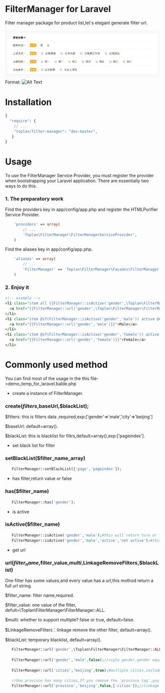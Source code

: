 # FilterManager for Laravel
Filter manager package for product list,let`s elegant generate filter url.

![GitHub Logo](fm-demo.png)
Format: ![Alt Text](url)

# Installation

```php
{
  "require": {
    // ...
    "toplan/filter-manager": "dev-master",
   }
}
```

# Usage

To use the FilterManager Service Provider, you must register the provider when bootstrapping your Laravel application. There are essentially two ways to do this.

### 1. The preparatory work

Find the providers key in app/config/app.php and register the HTMLPurifier Service Provider.
```php
    'providers' => array(
        // ... 
        'Toplan\FilterManager\FilterManagerServiceProvider',
    )
```    
Find the aliases key in app/config/app.php.
```php
    'aliases' => array(
        // ...
        'FilterManager' => 'Toplan\FilterManager\Facades\FilterManager',
    )
```

### 2. Enjoy it

```html
<!-- example -->
<li class="item all {{FilterManager::isActive('gender',\Toplan\FilterManager\FilterManager::ALL,'active','')}}">
  <a href="{{FilterManager::url('gender',\Toplan\FilterManager\FilterManager::ALL)}}">All</a>
</li>
<li class="item @if(FilterManager::isActive('gender','male')) active @endif">
  <a href="{{FilterManager::url('gender','male')}}">Male</a>
</li>
<li class="item @if(FilterManager::isActive('gender','female')) active @endif">
  <a href="{{FilterManager::url('gender','female')}}">Female</a>
</li>
```

# Commonly used method 
 You can find most of the usage in the this file->demo_temp_for_laravel.balde.php
 
 * create a instance of FilterManager.
 ### create($filters,$baseUrl,$blackList);
 
 $filters: this is filters data ,required,exp:['gender'=>'male','city'=>'beijing']
 
 $baseUrl: default=array().
 
 $blackList: this is blacklist for filtrs,default=array(),exp:['pageindex'].
 
 * set black list for filter
 ### setBlackList($filter_name_array)
 ```php
    FilterManager::setBlackList(['page','pageindex']);
 ```

 * has filter,return value or false
  ### has($filter_name)
 ```php
    FilterManager::has('gender');
 ```
 
 * is active
 ### isActive($filter_name)
 ```php
    FilterManager::isActive('gender','male');#this will return ture or false;
    FilterManager::isActive('gender','male','active','not active');#this will return 'active' or 'not active';
 ```
 
 * get url
 
 ### url($filter_name,$filter_value,$multi,$LinkageRemoveFilters,$blackList)

 One filter has some values,and every value has a url,this mothod return a full url string.

 $filter_name: filter name,required.
 
 $filter_value: one value of the filter, defult=\Toplan\FilterManager\FilterManager::ALL.
 
 $multi: whether to support multiple? false or true, default=false.
 
 $LinkageRemoveFilters：linkage remove the other filter, default=array().
 
 $blackList: temporary blacklist, default=array().
 
 ```php
    FilterManager::url('gender',\Toplan\FilterManager\FilterManager::ALL);//without gender
    
    FilterManager::url('gender','male',false);//sigle gender,gender equal 'male'
    
    FilterManager::url('cities','beijing',true);#multiple cities,include 'beijing' or remove 'beijing'
    
    //One province has many cities,If you remove the 'province tag',you should linkage remove the selected cities
    FilterManager::url('province','beijing',false,['cities']);//linkage remove selected cities
``` 
 
